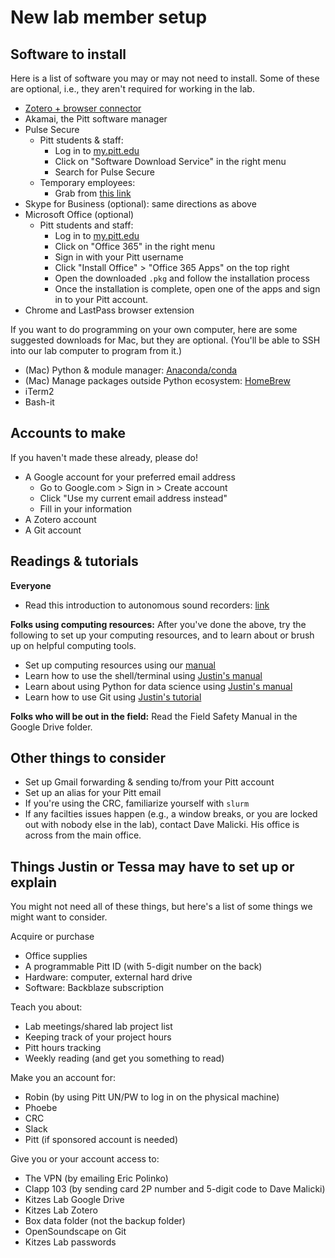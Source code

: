 # New lab member setup

## Software to install

Here is a list of software you may or may not need to install. Some of these are optional, i.e., they aren't required for working in the lab.

  * [Zotero + browser connector](https://www.zotero.org/download/)
  * Akamai, the Pitt software manager
  * Pulse Secure 
     - Pitt students & staff:
        * Log in to [my.pitt.edu](https://www.my.pitt.edu/)
        * Click on "Software Download Service" in the right menu
        * Search for Pulse Secure
     - Temporary employees:
        * Grab from [this link](http://technology.pitt.edu/software/pulse-client-installers)
  * Skype for Business (optional): same directions as above
  * Microsoft Office (optional)
     - Pitt students and staff:
        * Log in to [my.pitt.edu](https://www.my.pitt.edu/)
        * Click on "Office 365" in the right menu
        * Sign in with your Pitt username
        * Click "Install Office" > "Office 365 Apps" on the top right
        * Open the downloaded `.pkg` and follow the installation process
        * Once the installation is complete, open one of the apps and sign in to your Pitt account.
  * Chrome and LastPass browser extension


If you want to do programming on your own computer, here are some suggested downloads for Mac, but they are optional. (You'll be able to SSH into our lab computer to program from it.)

* (Mac) Python & module manager: [Anaconda/conda](https://conda.io/docs/user-guide/install/macos.html)
* (Mac) Manage packages outside Python ecosystem: [HomeBrew](https://brew.sh/)
* iTerm2
* Bash-it

## Accounts to make

If you haven't made these already, please do!
  - A Google account for your preferred email address
    * Go to Google.com > Sign in > Create account
    * Click "Use my current email address instead"
    * Fill in your information
  - A Zotero account
  - A Git account

## Readings & tutorials

**Everyone**
* Read this introduction to autonomous sound recorders: [link](https://esajournals.onlinelibrary.wiley.com/doi/epdf/10.1002/eap.1954)

**Folks using computing resources:**
After you've done the above, try the following to set up your computing resources, and to learn about or brush up on helpful computing tools.

* Set up computing resources using our [manual](https://github.com/rhine3/lab-docs/wiki/Computing-setup)
* Learn how to use the shell/terminal using [Justin's manual](http://datasci.kitzes.com/lessons/shell/)
* Learn about using Python for data science using [Justin's manual](http://datasci.kitzes.com/lessons/python/) 
* Learn how to use Git using [Justin's tutorial](http://datasci.kitzes.com/lessons/git/)


**Folks who will be out in the field:**
Read the Field Safety Manual in the Google Drive folder.

## Other things to consider

* Set up Gmail forwarding & sending to/from your Pitt account
* Set up an alias for your Pitt email
* If you're using the CRC, familiarize yourself with `slurm`
* If any facilties issues happen (e.g., a window breaks, or you are locked out with nobody else in the lab), contact Dave Malicki. His office is across from the main office.

## Things Justin or Tessa may have to set up or explain

You might not need all of these things, but here's a list of some things we might want to consider. 

Acquire or purchase
* Office supplies
* A programmable Pitt ID (with 5-digit number on the back)
* Hardware: computer, external hard drive
* Software: Backblaze subscription

Teach you about:
* Lab meetings/shared lab project list
* Keeping track of your project hours
* Pitt hours tracking
* Weekly reading (and get you something to read)

Make you an account for:
* Robin (by using Pitt UN/PW to log in on the physical machine)
* Phoebe
* CRC
* Slack
* Pitt (if sponsored account is needed)

Give you or your account access to:
* The VPN (by emailing Eric Polinko)
* Clapp 103 (by sending card 2P number and 5-digit code to Dave Malicki)
* Kitzes Lab Google Drive 
* Kitzes Lab Zotero
* Box data folder (not the backup folder)
* OpenSoundscape on Git
* Kitzes Lab passwords